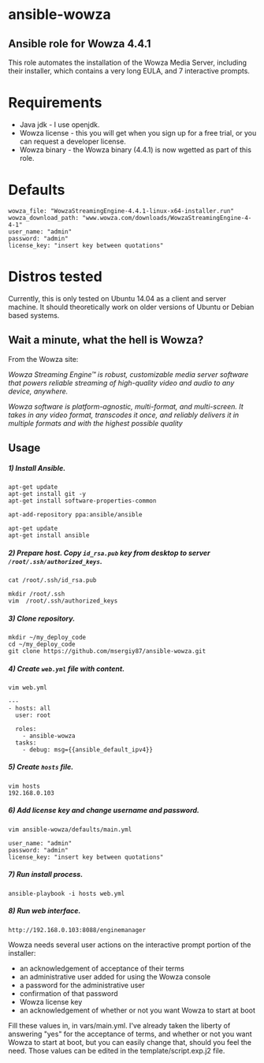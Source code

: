 # ansible-wowza

## Ansible role for Wowza 4.4.1
This role automates the installation of the Wowza Media Server, including their installer, which contains a very
long EULA, and 7 interactive prompts.

# Requirements
- Java jdk - I use openjdk.
- Wowza license - this you will get when you sign up for a free trial, or you can request a developer license.
- Wowza binary - the Wowza binary (4.4.1) is now wgetted as part of this role. 

# Defaults

```
wowza_file: "WowzaStreamingEngine-4.4.1-linux-x64-installer.run"
wowza_download_path: "www.wowza.com/downloads/WowzaStreamingEngine-4-4-1"
user_name: "admin"
password: "admin"
license_key: "insert key between quotations"
```

# Distros tested
Currently, this is only tested on Ubuntu 14.04 as a client and server machine. It should theoretically work on older versions of Ubuntu or Debian based systems.

## Wait a minute, what the hell is Wowza?
From the Wowza site:

_Wowza Streaming Engine™ is robust, customizable media server software that powers reliable streaming of high-quality video and audio to any device, anywhere._

_Wowza software is platform-agnostic, multi-format, and multi-screen. It takes in any video format, transcodes it once, and reliably delivers it in multiple formats and with the highest possible quality_

## Usage

##### 1) Install Ansible.

```shell
apt-get update
apt-get install git -y
apt-get install software-properties-common

apt-add-repository ppa:ansible/ansible

apt-get update
apt-get install ansible
```

##### 2) Prepare host. Copy `id_rsa.pub` key from desktop to server `/root/.ssh/authorized_keys`.
```shell
cat /root/.ssh/id_rsa.pub

mkdir /root/.ssh
vim  /root/.ssh/authorized_keys
```

##### 3) Clone repository.

```shell
mkdir ~/my_deploy_code
cd ~/my_deploy_code
git clone https://github.com/msergiy87/ansible-wowza.git
```

##### 4) Create `web.yml` file with content.

```
vim web.yml

---
- hosts: all
  user: root

  roles:
    - ansible-wowza
  tasks:
    - debug: msg={{ansible_default_ipv4}}
```

##### 5) Create `hosts` file.

```shell
vim hosts
192.168.0.103
```

##### 6) Add license key and change username and password.

```shell
vim ansible-wowza/defaults/main.yml

user_name: "admin"
password: "admin"
license_key: "insert key between quotations"
```

##### 7) Run install process.

```shell
ansible-playbook -i hosts web.yml
```

##### 8) Run web interface.
```
http://192.168.0.103:8088/enginemanager
```

Wowza needs several user actions on the interactive prompt portion of the installer:
- an acknowledgement of acceptance of their terms
- an administrative user added for using the Wowza console
- a password for the administrative user
- confirmation of that password
- Wowza license key
- an acknowledgement of whether or not you want Wowza to start at boot

Fill these values in, in vars/main.yml. I've already taken the liberty of answering "yes" for the acceptance of terms,
and whether or not you want Wowza to start at boot, but you can easily change that, should you feel the need. Those 
values can be edited in the template/script.exp.j2 file.
